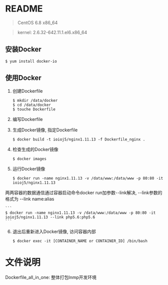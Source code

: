 # README

> CentOS 6.8 x86_64

> kernel: 2.6.32-642.11.1.el6.x86_64

## 安装Docker

```
$ yum install docker-io
```

## 使用Docker

1. 创建Dockerfile

	```
	$ mkdir /data/docker
	$ cd /data/docker
	$ touche Dockerfile
	````

2. 编写Dockerfile

3. 生成Docker镜像, 指定Dockerfile

	```
	$ docker build -t ioioj5/nginx1.11.13 -f Dockerfile_nginx .
	```
4. 检查生成的Docker镜像

	```
	$ docker images
	```
5. 运行Docker镜像

	```
	$ docker run -name nginx1.11.13 -v /data/www:/data/www -p 80:80 -it ioioj5/nginx1.11.13
	```

两两容器的数据通信通过容器启动命令docker run加参数--link解决, --link参数的格式为  --link name:alias

	```
	$ docker run -name nginx1.11.13 -v /data/www:/data/www -p 80:80 -it ioioj5/nginx1.11.13 --link php5.6:php5.6
	```

6. 退出后重新进入Docker镜像, 访问容器内部

	```
	$ docker exec -it [CONTAINER_NAME or CONTAINER_ID] /bin/bash
	```


# 文件说明

Dockerfile_all_in_one: 整体打包lnmp开发环境